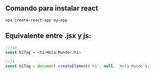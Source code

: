 ## Comando para instalar react

```
npx create-react-app my-app
```

## Equivalente entre .jsx y js:

```js
//jsx
const h1Tag = <h1>Hola Mundo</h1>

//js
const h1Tag = document.createElement('h1', null, `Hola Mundo`);
```
